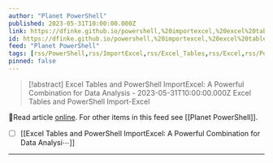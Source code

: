 ```yaml
---
author: "Planet PowerShell"
published: 2023-05-31T10:00:00.000Z
link: https://dfinke.github.io/powershell,%20importexcel,%20excel%20tables,%20excel/2023/05/31/Excel-Tables-and-PowerShell-ImportExcel-A-Powerful-Combination-for-Data-Analysis.html
id: https://dfinke.github.io/powershell,%20importexcel,%20excel%20tables,%20excel/2023/05/31/Excel-Tables-and-PowerShell-ImportExcel-A-Powerful-Combination-for-Data-Analysis
feed: "Planet PowerShell"
tags: [rss/PowerShell,rss/ImportExcel,rss/Excel_Tables,rss/Excel,rss/PowerShell,rss/ImportExcel,rss/Excel_Tables,rss/Excel]
pinned: false
---
```

> [!abstract] Excel Tables and PowerShell ImportExcel: A Powerful Combination for Data Analysis - 2023-05-31T10:00:00.000Z
> Excel Tables and PowerShell Import-Excel

🔗Read article [online](https://dfinke.github.io/powershell,%20importexcel,%20excel%20tables,%20excel/2023/05/31/Excel-Tables-and-PowerShell-ImportExcel-A-Powerful-Combination-for-Data-Analysis.html). For other items in this feed see [[Planet PowerShell]].

- [ ] [[Excel Tables and PowerShell ImportExcel꞉ A Powerful Combination for Data Analysi⋯]]
- - -

